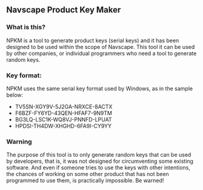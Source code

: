 ## Navscape Product Key Maker

### What is this?
NPKM is a tool to generate product keys (serial keys) and it has been designed to be used within the scope of Navscape. This tool it can be used by other companies, or individual programmers who need a tool to generate random keys.

### Key format:
NPKM uses the same serial key format used by Windows, as in the sample below:

- TV5SN-XGY9V-5J2GA-NRXCE-8ACTX
- F6BZF-FY6YD-43QEN-HFAF7-9N9TM
- BG3LQ-LSC1K-WQ8VJ-PNNFD-LPUAT
- HPDSI-TH4DW-XHGHD-6FA9I-CY9YY

### Warning
The purpose of this tool is to only generate random keys that can be used by developers, that is, it was not designed for circumventing some existing software. And even if someone tries to use the keys with other intentions, the chances of working on some other product that has not been programmed to use them, is practically impossible. Be warned!
